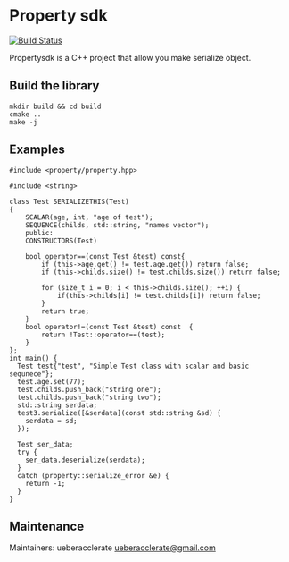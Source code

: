 # Property sdk
[![Build Status](https://travis-ci.com/ueberaccelerate/props.svg?branch=master)](https://travis-ci.com/ueberaccelerate/props)

Propertysdk is a C++ project that allow you make serialize object.

## Build the library

```
mkdir build && cd build
cmake ..
make -j
```
## Examples
```
#include <property/property.hpp>

#include <string>

class Test SERIALIZETHIS(Test)
{
    SCALAR(age, int, "age of test");
    SEQUENCE(childs, std::string, "names vector");
    public:
    CONSTRUCTORS(Test)
    
    bool operator==(const Test &test) const{
        if (this->age.get() != test.age.get()) return false;
        if (this->childs.size() != test.childs.size()) return false;
        
        for (size_t i = 0; i < this->childs.size(); ++i) {
            if(this->childs[i] != test.childs[i]) return false;
        }
        return true;
    }
    bool operator!=(const Test &test) const  {
        return !Test::operator==(test);
    }
};
int main() {
  Test test{"test", "Simple Test class with scalar and basic sequnece"};
  test.age.set(77);
  test.childs.push_back("string one");
  test.childs.push_back("string two");
  std::string serdata;
  test3.serialize([&serdata](const std::string &sd) {
    serdata = sd;
  });
    
  Test ser_data;
  try {
    ser_data.deserialize(serdata);
  }
  catch (property::serialize_error &e) {
    return -1;
  }
}

```
## Maintenance

Maintainers: ueberacclerate <ueberacclerate@gmail.com>

